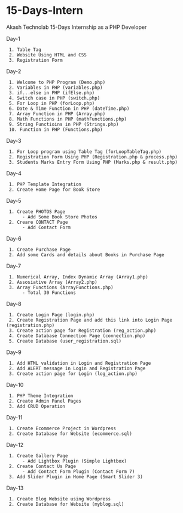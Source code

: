 # 15-Days-Intern
Akash Technolab 15-Days Internship as a PHP Developer

Day-1 

     1. Table Tag     
     2. Website Using HTML and CSS
     3. Registration Form

Day-2

     1. Welcome to PHP Program (Demo.php)
     2. Variables in PHP (variables.php)
     3. if...else in PHP (ifElse.php)
     4. Switch case in PHP (switch.php)
     5. For Loop in PHP (forLoop.php)
     6. Date & Time Function in PHP (dateTime.php)
     7. Array Function in PHP (Array.php)
     8. Math Functions in PHP (mathFunctions.php)
     9. String Functioins in PHP (Strings.php)
     10. Function in PHP (Functions.php)
 
Day-3

     1. For Loop program using Table Tag (forLoopTableTag.php)
     2. Registration Form Using PHP (Registration.php & process.php)
     3. Students Marks Entry Form Using PHP (Marks.php & result.php)

Day-4

     1. PHP Template Integration
     2. Create Home Page for Book Store

Day-5
     
     1. Create PHOTOS Page
          - Add Some Book Store Photos
     2. Creare CONTACT Page
          - Add Contact Form 
          
Day-6
     
     1. Create Purchase Page
     2. Add some Cards and details about Books in Purchase Page
     
Day-7

     1. Numerical Array, Index Dynamic Array (Array1.php)
     2. Assosiative Array (Array2.php)
     3. Array Functions (ArrayFunctions.php)
          - Total 30 Functions
          
Day-8

     1. Create Login Page (login.php)
     2. Create Registration Page and add this link into Login Page (registration.php)
     3. Create action page for Registration (reg_action.php)
     4. Create Database Connection Page (connection.php)
     5. Create Database (user_registration.sql)
     
Day-9

     1. Add HTML validation in Login and Registration Page
     2. Add ALERT message in Login and Registration Page
     3. Create action page for Login (log_action.php)
     
Day-10
     
     1. PHP Theme Integration
     2. Create Admin Panel Pages
     3. Add CRUD Operation

Day-11

     1. Create Ecommerce Project in Wordpress
     2. Create Database for Website (ecommerce.sql)
     
Day-12

     1. Create Gallery Page
          - Add Lightbox Plugin (Simple Lightbox)
     2. Create Contact Us Page
          - Add Contact Form Plugin (Contact Form 7)
     3. Add Slider Plugin in Home Page (Smart Slider 3)
     
Day-13

     1. Create Blog Website using Wordpress
     2. Create Database for Website (myblog.sql)
